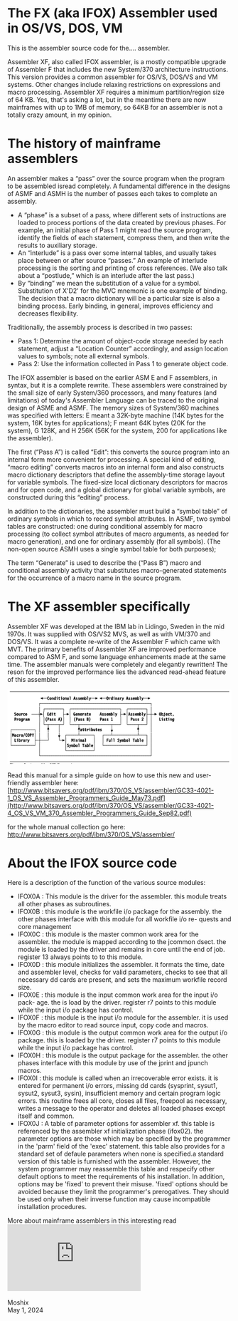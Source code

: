 The FX (aka IFOX) Assembler used in OS/VS, DOS, VM
==================================================

This is the assembler source code for the.... assembler.  

Assembler XF, also called IFOX assembler, is a mostly compatible upgrade of Assembler F that includes the new System/370 architecture instructions. This version provides a common assembler for OS/VS, DOS/VS and VM systems. Other changes include relaxing restrictions on expressions and macro processing. Assembler XF requires a minimum partition/region size of 64 KB. Yes, that's asking a lot, but in the meantime there are now mainframes with up to 1MB of memory, so 64KB for an assembler is not a totally crazy amount, in my opinion. 

The history of mainframe assemblers
===================================
An assembler makes a “pass” over the source program when the program to be assembled isread completely. A fundamental difference in the designs of ASMF and ASMH is the number of passes each takes to complete an assembly.
* A “phase” is a subset of a pass, where different sets of instructions are loaded to process portions of the data created by previous phases. For example, an initial phase of Pass 1 might read the source program, identify the fields of each statement, compress them, and then write the results to auxiliary
storage.
* An “interlude” is a pass over some internal tables, and usually takes place between or after source “passes.” An example of interlude processing is the sorting and printing of cross references. (We also talk about a “postlude,” which is an interlude after the last pass.)
* By “binding” we mean the substitution of a value for a symbol. Substitution of X'D2' for the MVC mnemonic is one example of binding. The decision that a macro dictionary will be a particular size is also a binding process. Early binding, in general, improves efficiency and decreases flexibility.

Traditionally, the assembly process is described in two passes:
* Pass 1: Determine the amount of object-code storage needed by each statement, adjust a “Location Counter” accordingly, and assign location values to symbols; note all external symbols.
* Pass 2: Use the information collected in Pass 1 to generate object code.  

The IFOX assembler is based on the earlier ASM E and F assemblers, in syntax, but it is a complete rewrite. These assemblers were constrained by the small size of early System/360 processors, and many features (and limitations) of today's Assembler Language can be traced to the original design of ASME and ASMF. The memory sizes of System/360 machines was specified with letters: E meant a 32K-byte machine (14K bytes for the system, 16K bytes for applications); F meant 64K bytes (20K for the system), G 128K, and H 256K (56K for the system, 200 for applications like the assembler).

The first (“Pass A”) is called “Edit”: this converts the source program into an internal form more convenient for processing. A special kind of editing, “macro editing” converts macros into an internal form and also constructs macro dictionary descriptors that define the assembly-time storage layout for variable symbols. The fixed-size local dictionary descriptors for macros and for open code, and a global dictionary for global variable symbols, are constructed during this “editing” process.

In addition to the dictionaries, the assembler must build a “symbol table” of ordinary symbols in which to record symbol attributes. In ASMF, two symbol tables are constructed: one during conditional assembly for macro processing (to collect symbol attributes of macro arguments, as needed for macro generation), and one for ordinary assembly (for all symbols). (The non-open source ASMH uses a single symbol table for both purposes);

The term “Generate” is used to describe the (“Pass B”) macro and conditional assembly activity that substitutes macro-generated statements for the occurrence of a macro name in the source program.


The XF assembler specifically 
=============================
Assembler XF was developed at the IBM lab in Lidingo, Sweden in the mid 1970s. It was supplied with OS/VS2 MVS, as well as with VM/370 and DOS/VS. It was a complete re-write of the Assembler F which came with MVT. The primary benefits of Assembler XF are improved performance compared to ASM F, and some language enhancements made at the same time. The assembler manuals were completely and elegantly rewritten! The reson for the improved performance lies the advanced read-ahead feature of this assembler. 

![Architecture of the XF Assembler](https://github.com/moshix/IFOX/blob/main/xfassembler.png)

Read this manual for a simple guide on how to use this new and user-friendly assembler here: [http://www.bitsavers.org/pdf/ibm/370/OS_VS/assembler/GC33-4021-1_OS_VS_Assembler_Programmers_Guide_May73.pdf](http://www.bitsavers.org/pdf/ibm/370/OS_VS/assembler/GC33-4021-4_OS_VS_VM_370_Assembler_Programmers_Guide_Sep82.pdf)

for the whole manual collection go here: http://www.bitsavers.org/pdf/ibm/370/OS_VS/assembler/

About the IFOX source code
==========================
Here is a description of the function of the various source modules:  
- IFOX0A : This module is the driver for the assembler. this module treats all other phases as subroutines.
- IFOX0B : this module is the workfile i/o package for the assembly. the
other phases interface with this module for all workfile i/o re-
quests and core management
- IFOX0C : this module is the master common work area for the assembler. the module is mapped according to the jcommon dsect. the module is loaded by the driver and remains in core until the end of job. register 13 always points to to this module.
- IFOX0D : this module initializes the assembler. it formats the time, date and assembler level, checks for valid parameters, checks to see that all necessary dd cards are present, and sets the maximum workfile record size.
- IFOX0E : this module is the input common work area for the input i/o pack- age. the is load by the driver. register r7 points to this module while the input i/o package has control.
- IFOX0F  : this module is the input i/o module for the assembler. it is used by the macro editor to read source input, copy code and macros.
- IFOX0G  : this module is the output common work area for the output i/o package. this is loaded by the driver. register r7 points to this module while the input i/o package has control.
- IFOX0H  : this module is the output package for the assembler. the other phases interface with this module by use of the jprint and jpunch macros.
- IFOX0I  : this module is called when an irrecoverable error exists. it is entered for permanent i/o errors, missing dd cards (sysprint, sysut1, sysut2, sysut3, sysin), insufficient memory and certain program logic errors. this routine frees all core, closes all files, freepool as necessary, writes a message to the operator and deletes all loaded phases except itself and common.
- IFOX0J  : A table of parameter options for assembler xf.
this table is referenced by the assembler xf initialization phase (ifox02).
the parameter options are those which may be specified by the
programmer in the 'parm' field of the 'exec' statement. this
table also provides for a standard set of defaule parameters when none
is specified.a standard version of this table is furnished with the assembler.
However, the system programmer may reassemble this
table and respecify other default options to meet the requirements of his
installation. In addition, options may be 'fixed' to prevent their misuse.
'fixed' options should be avoided because they limit the programmer's prerogatives.
They should be used only when their inverse function may cause incompatible
installation procedures.

More about mainframe assemblers in this interesting read ![here: ](https://github.com/moshix/IFOX/blob/main/MTS_Assemblers_Sep1986.pdf)

Moshix  
May 1, 2024
